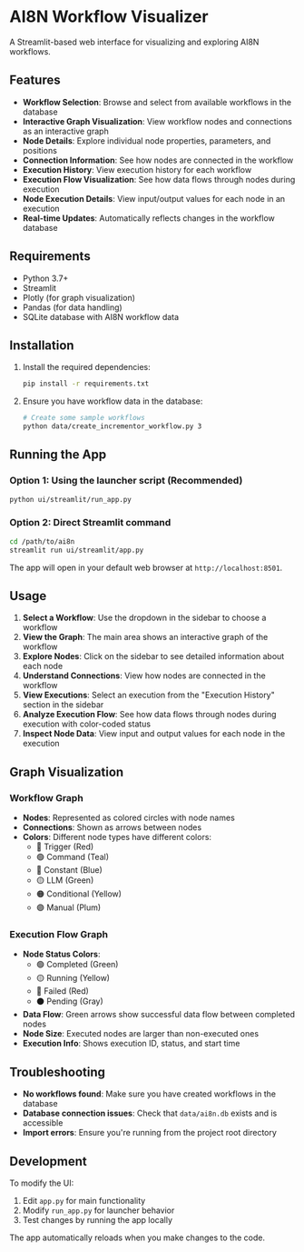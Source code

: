 # AI8N Workflow Visualizer

A Streamlit-based web interface for visualizing and exploring AI8N workflows.

## Features

- **Workflow Selection**: Browse and select from available workflows in the database
- **Interactive Graph Visualization**: View workflow nodes and connections as an interactive graph
- **Node Details**: Explore individual node properties, parameters, and positions
- **Connection Information**: See how nodes are connected in the workflow
- **Execution History**: View execution history for each workflow
- **Execution Flow Visualization**: See how data flows through nodes during execution
- **Node Execution Details**: View input/output values for each node in an execution
- **Real-time Updates**: Automatically reflects changes in the workflow database

## Requirements

- Python 3.7+
- Streamlit
- Plotly (for graph visualization)
- Pandas (for data handling)
- SQLite database with AI8N workflow data

## Installation

1. Install the required dependencies:
   ```bash
   pip install -r requirements.txt
   ```

2. Ensure you have workflow data in the database:
   ```bash
   # Create some sample workflows
   python data/create_incrementor_workflow.py 3
   ```

## Running the App

### Option 1: Using the launcher script (Recommended)
```bash
python ui/streamlit/run_app.py
```

### Option 2: Direct Streamlit command
```bash
cd /path/to/ai8n
streamlit run ui/streamlit/app.py
```

The app will open in your default web browser at `http://localhost:8501`.

## Usage

1. **Select a Workflow**: Use the dropdown in the sidebar to choose a workflow
2. **View the Graph**: The main area shows an interactive graph of the workflow
3. **Explore Nodes**: Click on the sidebar to see detailed information about each node
4. **Understand Connections**: View how nodes are connected in the workflow
5. **View Executions**: Select an execution from the "Execution History" section in the sidebar
6. **Analyze Execution Flow**: See how data flows through nodes during execution with color-coded status
7. **Inspect Node Data**: View input and output values for each node in the execution

## Graph Visualization

### Workflow Graph
- **Nodes**: Represented as colored circles with node names
- **Connections**: Shown as arrows between nodes
- **Colors**: Different node types have different colors:
  - 🔴 Trigger (Red)
  - 🟢 Command (Teal)
  - 🔵 Constant (Blue)
  - 🟡 LLM (Green)
  - 🟠 Conditional (Yellow)
  - 🟣 Manual (Plum)

### Execution Flow Graph
- **Node Status Colors**: 
  - 🟢 Completed (Green)
  - 🟡 Running (Yellow)
  - 🔴 Failed (Red)
  - ⚫ Pending (Gray)
- **Data Flow**: Green arrows show successful data flow between completed nodes
- **Node Size**: Executed nodes are larger than non-executed ones
- **Execution Info**: Shows execution ID, status, and start time

## Troubleshooting

- **No workflows found**: Make sure you have created workflows in the database
- **Database connection issues**: Check that `data/ai8n.db` exists and is accessible
- **Import errors**: Ensure you're running from the project root directory

## Development

To modify the UI:

1. Edit `app.py` for main functionality
2. Modify `run_app.py` for launcher behavior
3. Test changes by running the app locally

The app automatically reloads when you make changes to the code.
